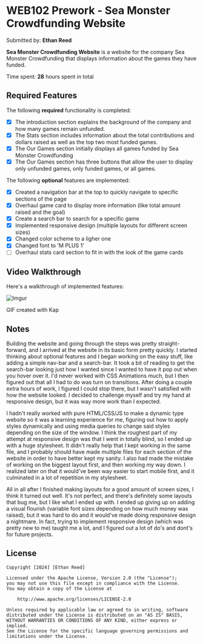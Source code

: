 # WEB102 Prework - **Sea Monster Crowdfunding Website**

Submitted by: **Ethan Reed**

**Sea Monster Crowdfunding Website** is a website for the company Sea Monster Crowdfunding that displays information about the games they have funded.

Time spent: **28** hours spent in total

## Required Features

The following **required** functionality is completed:

* [x] The introduction section explains the background of the company and how many games remain unfunded.
* [x] The Stats section includes information about the total contributions and dollars raised as well as the top two most funded games.
* [x] The Our Games section initially displays all games funded by Sea Monster Crowdfunding
* [x] The Our Games section has three buttons that allow the user to display only unfunded games, only funded games, or all games.

The following **optional** features are implemented:

* [x] Created a navigation bar at the top to quickly navigate to specific sections of the page
* [x] Overhaul game card to display more information (like total amount raised and the goal)
* [x] Create a search bar to search for a specific game
* [x] Implemented responsive design (multiple layouts for different screen sizes)
* [x] Changed color scheme to a ligher one
* [x] Changed font to 'M PLUS 1'
* [ ] Overhaul stats card section to fit in with the look of the game cards

## Video Walkthrough

Here's a walkthrough of implemented features:

![Imgur](https://imgur.com/FjcZdM2.gif)

<!-- Replace this with whatever GIF tool you used! -->
GIF created with Kap  
<!-- Recommended tools:
[Kap](https://getkap.co/) for macOS
[ScreenToGif](https://www.screentogif.com/) for Windows
[peek](https://github.com/phw/peek) for Linux. -->

## Notes

Building the website and going through the steps was pretty straight-forward, and I arrived at the website in its basic form pretty quickly. I started thinking about optional features and I began working on the easy stuff, like adding a simple nav-bar and a search-bar. It took a bit of reading to get the search-bar looking just how I wanted since I wanted to have it pop out when you hover over it. I'd never worked with CSS Animations much, but I then figured out that all I had to do was turn on transitions. After doing a couple extra hours of work, I figured I could stop there, but I wasn't satisfied with how the website looked. I decided to challenge myself and try my hand at responsive design, but it was way more work than I expected.

I hadn't really worked with pure HTML/CSS/JS to make a dynamic type website so it was a learning experience for me, figuring out how to apply styles dynamically and using media queries to change said styles depending on the size of the window. I think the roughest part of my attempt at responsive design was that I went in totally blind, so I ended up with a huge stylesheet. It didn't really help that I kept working in the same file, and I probably should have made multiple files for each section of the website in order to have better kept my sanity. I also had made the mistake of working on the biggest layout first, and then working my way down. I realized later on that it would've been way easier to start mobile first, and it culminated in a lot of repetition in my stylesheet.

All in all after I finished making layouts for a good amount of screen sizes, I think it turned out well. It's not perfect, and there's definitely some layouts that bug me, but I like what I ended up with. I ended up giving up on adding a visual flourish (variable font sizes depending on how much money was raised), but it was hard to do and it would've made doing responsive design a nightmare. In fact, trying to implement responsive design (which was pretty new to me) taught me a lot, and I figured out a lot of do's and dont's for future projects.

## License

    Copyright [2024] [Ethan Reed]

    Licensed under the Apache License, Version 2.0 (the "License");
    you may not use this file except in compliance with the License.
    You may obtain a copy of the License at

        http://www.apache.org/licenses/LICENSE-2.0

    Unless required by applicable law or agreed to in writing, software
    distributed under the License is distributed on an "AS IS" BASIS,
    WITHOUT WARRANTIES OR CONDITIONS OF ANY KIND, either express or implied.
    See the License for the specific language governing permissions and
    limitations under the License.
